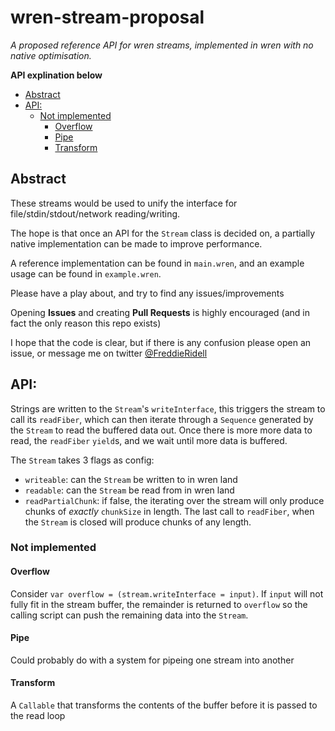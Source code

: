 # wren-stream-proposal

_A proposed reference API for wren streams, implemented in wren with no native optimisation._

__API explination below__


<!-- vim-markdown-toc GFM -->
* [Abstract](#abstract)
* [API:](#api)
   * [Not implemented](#not-implemented)
      * [Overflow](#overflow)
      * [Pipe](#pipe)
      * [Transform](#transform)

<!-- vim-markdown-toc -->

## Abstract

These streams would be used to unify the interface for file/stdin/stdout/network reading/writing.

The hope is that once an API for the `Stream` class is decided on, a partially native implementation can be made to improve performance.

A reference implementation can be found in `main.wren`, and an example usage can be found in `example.wren`.

Please have a play about, and try to find any issues/improvements

Opening __Issues__ and creating __Pull Requests__ is highly encouraged (and in fact the only reason this repo exists)

I hope that the code is clear, but if there is any confusion please open an issue, or message me on twitter [@FreddieRidell](https://twitter.com/freddieRidell)

## API:

Strings are written to the `Stream`'s `writeInterface`, this triggers the stream to call its `readFiber`, which can then iterate through a `Sequence` generated by the `Stream` to read the buffered data out. Once there is more more data to read, the `readFiber` `yield`s, and we wait until more data is buffered.

The `Stream` takes 3 flags as config:

+ `writeable`: can the `Stream` be written to in wren land
+ `readable`: can the `Stream` be read from in wren land
+ `readPartialChunk`: if false, the iterating over the stream will only produce chunks of _exactly_ `chunkSize` in length. The last call to `readFiber`, when the `Stream` is closed will produce chunks of any length.

### Not implemented

#### Overflow
Consider `var overflow = (stream.writeInterface = input)`.
If `input` will not fully fit in the stream buffer, the remainder is returned to `overflow` so the calling script can push the remaining data into the `Stream`.

#### Pipe
Could probably do with a system for pipeing one stream into another

#### Transform
A `Callable` that transforms the contents of the buffer before it is passed to the read loop
